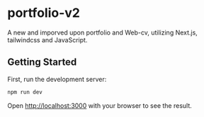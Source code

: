 # portfolio-v2

A new and imporved upon portfolio and Web-cv, utilizing Next.js, tailwindcss and JavaScript.

## Getting Started

First, run the development server:

```bash
npm run dev
```

Open [http://localhost:3000](http://localhost:3000) with your browser to see the result.